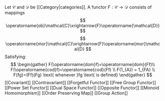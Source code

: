 Let $\mathcal{C}$ and $\mathcal{D}$ be [[Category|categories]].
A functor $F:\mathcal{C}\to \mathcal{D}$ consists of mappings
$$
\operatorname{ob}\mathcal{C}\xrightarrow{F}\operatorname{\mathcal{D}}
$$
$$
\operatorname{mor}\mathcal{C}\xrightarrow{F}\operatorname{mor}\mathcal{D}
$$
Satisfying:
$$
\begin{gather}
F(\operatorname{dom}f)=\operatorname{dom}(Ff)\\
F(\operatorname{cod}f)=\operatorname{cod}(Ff) \\
F(1_{A}) = 1_{FA} \\
F(fg)=(Ff)(Fg) \text{ whenever }fg \text{ is defined}
\end{gather}
$$
[[Covariant]]
[[Contravariant]]
[[Forgetful Functor]]
[[Free Group Functor]]
[[Power Set Functor]]
[[Dual Space Functor]]
[[Opposite Functor]]
[[Monoid Homomorphism]]
[[Order Preserving Map]]
[[Group Action]]
